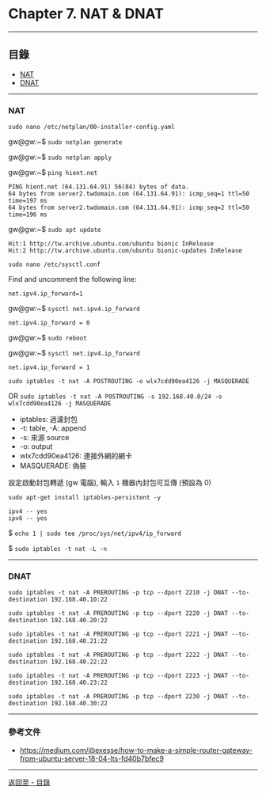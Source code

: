 # Chapter 7. NAT & DNAT

* * *
## 目錄

-    [NAT](#NAT)
-    [DNAT](#DNAT)

* * *
<h3 id="NAT">NAT</h3> 

`sudo nano /etc/netplan/00-installer-config.yaml`

gw@gw:~$ `sudo netplan generate`

gw@gw:~$ `sudo netplan apply`

gw@gw:~$ `ping hient.net`
    
    PING hient.net (64.131.64.91) 56(84) bytes of data.
    64 bytes from server2.twdomain.com (64.131.64.91): icmp_seq=1 ttl=50 time=197 ms
    64 bytes from server2.twdomain.com (64.131.64.91): icmp_seq=2 ttl=50 time=196 ms
    

gw@gw:~$ `sudo apt update`
    
    Hit:1 http://tw.archive.ubuntu.com/ubuntu bionic InRelease
    Hit:2 http://tw.archive.ubuntu.com/ubuntu bionic-updates InRelease
    

`sudo nano /etc/sysctl.conf`

Find and uncomment the following line:
    
    net.ipv4.ip_forward=1
    
gw@gw:~$ `sysctl net.ipv4.ip_forward`
    
    net.ipv4.ip_forward = 0
    
gw@gw:~$ `sudo reboot`

gw@gw:~$ `sysctl net.ipv4.ip_forward`
    
    net.ipv4.ip_forward = 1
    
`sudo iptables -t nat -A POSTROUTING -o wlx7cdd90ea4126 -j MASQUERADE`

OR `sudo iptables -t nat -A POSTROUTING -s 192.168.40.0/24 -o wlx7cdd90ea4126 -j MASQUERADE`

- iptables: 過濾封包
- -t: table, -A: append
- -s: 來源 source
- -o: output
- wlx7cdd90ea4126: 連接外網的網卡
- MASQUERADE: 偽裝

設定啟動封包轉遞 (gw 電腦), 輸入 `1` 機器內封包可互傳 (預設為 0)

`sudo apt-get install iptables-persistent -y`
    
    ipv4 -- yes 
    ipv6 -- yes


$ `echo 1 | sudo tee /proc/sys/net/ipv4/ip_forward`

$ `sudo iptables -t nat -L -n`

---
<h3 id="DNAT">DNAT</h3> 

`sudo iptables -t nat -A PREROUTING -p tcp --dport 2210 -j DNAT --to-destination 192.168.40.10:22`

`sudo iptables -t nat -A PREROUTING -p tcp --dport 2220 -j DNAT --to-destination 192.168.40.20:22`

`sudo iptables -t nat -A PREROUTING -p tcp --dport 2221 -j DNAT --to-destination 192.168.40.21:22`

`sudo iptables -t nat -A PREROUTING -p tcp --dport 2222 -j DNAT --to-destination 192.168.40.22:22`

`sudo iptables -t nat -A PREROUTING -p tcp --dport 2223 -j DNAT --to-destination 192.168.40.23:22`

`sudo iptables -t nat -A PREROUTING -p tcp --dport 2230 -j DNAT --to-destination 192.168.40.30:22`

---
<h3 id="references">參考文件</h3>

 - https://medium.com/@exesse/how-to-make-a-simple-router-gateway-from-ubuntu-server-18-04-lts-fd40b7bfec9

---

[返回至 - 目錄](https://github.com/xuan103/Alpine_2021)

